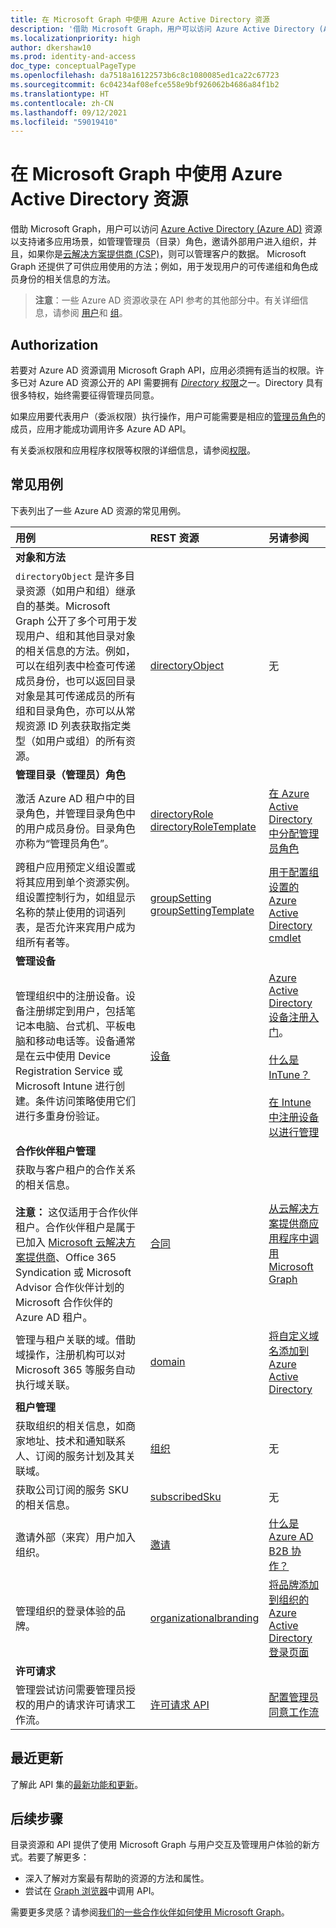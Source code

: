 ```yaml
---
title: 在 Microsoft Graph 中使用 Azure Active Directory 资源
description: '借助 Microsoft Graph，用户可以访问 Azure Active Directory (Azure AD) 资源以支持诸多应用场景，如管理管理员（目录）角色，邀请外部用户进入组织，并且，如果你是云解决方案提供商 (CSP)，则可以管理客户的数据。 Microsoft Graph 还提供了可供应用使用的方法；例如，用于发现用户的可传递组和角色成员身份的相关信息的方法。 '
ms.localizationpriority: high
author: dkershaw10
ms.prod: identity-and-access
doc_type: conceptualPageType
ms.openlocfilehash: da7518a16122573b6c8c1080085ed1ca22c67723
ms.sourcegitcommit: 6c04234af08efce558e9bf926062b4686a84f1b2
ms.translationtype: HT
ms.contentlocale: zh-CN
ms.lasthandoff: 09/12/2021
ms.locfileid: "59019410"
---
```

# <a name="working-with-azure-active-directory-resources-in-microsoft-graph"></a>在 Microsoft Graph 中使用 Azure Active Directory 资源

借助 Microsoft Graph，用户可以访问 [Azure Active Directory (Azure AD)](/azure/active-directory/active-directory-whatis) 资源以支持诸多应用场景，如管理管理员（目录）角色，邀请外部用户进入组织，并且，如果你是[云解决方案提供商 (CSP)](https://partner.microsoft.com/cloud-solution-provider)，则可以管理客户的数据。 Microsoft Graph 还提供了可供应用使用的方法；例如，用于发现用户的可传递组和角色成员身份的相关信息的方法。

> **注意**：一些 Azure AD 资源收录在 API 参考的其他部分中。有关详细信息，请参阅 [用户](users.md)和 [组](group.md)。


## <a name="authorization"></a>Authorization

若要对 Azure AD 资源调用 Microsoft Graph API，应用必须拥有适当的权限。许多已对 Azure AD 资源公开的 API 需要拥有 [_Directory_ 权限](/graph/permissions-reference#directory-permissions)之一。Directory 具有很多特权，始终需要征得管理员同意。

如果应用要代表用户（委派权限）执行操作，用户可能需要是相应的[管理员角色](/azure/active-directory/active-directory-assign-admin-roles)的成员，应用才能成功调用许多 Azure AD API。

有关委派权限和应用程序权限等权限的详细信息，请参阅[权限](/graph/permissions-reference)。

## <a name="common-use-cases"></a>常见用例

下表列出了一些 Azure AD 资源的常见用例。

| **用例**        | **REST 资源** | **另请参阅** |
|:---------------|:--------|:----------|
| **对象和方法** | | |
| `directoryObject` 是许多目录资源（如用户和组）继承自的基类。Microsoft Graph 公开了多个可用于发现用户、组和其他目录对象的相关信息的方法。例如，可以在组列表中检查可传递成员身份，也可以返回目录对象是其可传递成员的所有组和目录角色，亦可以从常规资源 ID 列表获取指定类型（如用户或组）的所有资源。 | [directoryObject](../resources/directoryobject.md) | 无 |
| **管理目录（管理员）角色** | | |
| 激活 Azure AD 租户中的目录角色，并管理目录角色中的用户成员身份。目录角色亦称为“管理员角色”。 | [directoryRole](../resources/directoryrole.md) <br/>[directoryRoleTemplate](../resources/directoryroletemplate.md) | [在 Azure Active Directory 中分配管理员角色](/azure/active-directory/active-directory-assign-admin-roles) |
| 跨租户应用预定义组设置或将其应用到单个资源实例。 组设置控制行为，如组显示名称的禁止使用的词语列表，是否允许来宾用户成为组所有者等。 | [groupSetting](../resources/groupsetting.md) <br/>[groupSettingTemplate](../resources/groupsettingtemplate.md)| [用于配置组设置的 Azure Active Directory cmdlet](/azure/active-directory/active-directory-accessmanagement-groups-settings-cmdlets)|
| **管理设备** | | |
| 管理组织中的注册设备。设备注册绑定到用户，包括笔记本电脑、台式机、平板电脑和移动电话等。设备通常是在云中使用 Device Registration Service 或 Microsoft Intune 进行创建。条件访问策略使用它们进行多重身份验证。 | [设备](../resources/device.md) | [Azure Active Directory 设备注册入门](/azure/active-directory/active-directory-device-registration-overview)。<br/><br/>[什么是 InTune？](/intune-classic/understand-explore/introduction-to-microsoft-intune)<br/><br/>[在 Intune 中注册设备以进行管理](/intune-classic/deploy-use/enroll-devices-in-microsoft-intune) |
| **合作伙伴租户管理** | | |
| 获取与客户租户的合作关系的相关信息。<br/><br/>**注意：** 这仅适用于合作伙伴租户。合作伙伴租户是属于已加入 [Microsoft 云解决方案提供商](https://partnercenter.microsoft.com/partner/programs)、Office 365 Syndication 或 Microsoft Advisor 合作伙伴计划的 Microsoft 合作伙伴的 Azure AD 租户。 | [合同](../resources/contract.md) | [从云解决方案提供商应用程序中调用 Microsoft Graph](/graph/auth-cloudsolutionprovider) |
| 管理与租户关联的域。借助域操作，注册机构可以对 Microsoft 365 等服务自动执行域关联。 | [domain](../resources/domain.md) | [将自定义域名添加到 Azure Active Directory](/azure/active-directory/active-directory-domains-add-azure-portal) |
| **租户管理** | | |
| 获取组织的相关信息，如商家地址、技术和通知联系人、订阅的服务计划及其关联域。 | [组织](../resources/organization.md) | 无 |
| 获取公司订阅的服务 SKU 的相关信息。 | [subscribedSku](../resources/subscribedsku.md) | 无 |
| 邀请外部（来宾）用户加入组织。 | [邀请](../resources/invitation.md) | [什么是 Azure AD B2B 协作？](/azure/active-directory/active-directory-b2b-what-is-azure-ad-b2b) |
| 管理组织的登录体验的品牌。 | [organizationalbranding](../resources/organizationalbrandingproperties.md) | [将品牌添加到组织的 Azure Active Directory 登录页面](/azure/active-directory/fundamentals/customize-branding)|
| **许可请求** | | |
| 管理尝试访问需要管理员授权的用户的请求许可请求工作流。  | [许可请求 API](../resources/consentrequests-root.md) |[配置管理员同意工作流](/azure/active-directory/manage-apps/configure-admin-consent-workflow) |

## <a name="whats-new"></a>最近更新
了解此 API 集的[最新功能和更新](/graph/whats-new-overview)。

## <a name="next-steps"></a>后续步骤
目录资源和 API 提供了使用 Microsoft Graph 与用户交互及管理用户体验的新方式。若要了解更多：

- 深入了解对方案最有帮助的资源的方法和属性。
- 尝试在 [Graph 浏览器](https://developer.microsoft.com/graph/graph-explorer)中调用 API。

需要更多灵感？请参阅[我们的一些合作伙伴如何使用 Microsoft Graph](https://developer.microsoft.com/graph/partners)。
